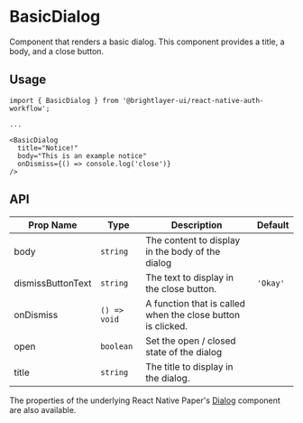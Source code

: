 # BasicDialog

Component that renders a basic dialog. This component provides a title, a body, and a close button.

## Usage

```tsx
import { BasicDialog } from '@brightlayer-ui/react-native-auth-workflow';

...

<BasicDialog 
  title="Notice!"
  body="This is an example notice"
  onDismiss={() => console.log('close')}  
/>
```

## API

| Prop Name | Type | Description | Default |
|---|---|---|---|
| body | `string` | The content to display in the body of the dialog |  |
| dismissButtonText | `string` | The text to display in the close button. | `'Okay'` |
| onDismiss | `() => void` | A function that is called when the close button is clicked. |  |
| open | `boolean`  | Set the open / closed state of the dialog |  |
| title | `string` | The title to display in the dialog. |  |

The properties of the underlying React Native Paper's [Dialog](https://callstack.github.io/react-native-paper/docs/components/Dialog/) component are also available.
